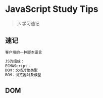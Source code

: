# JavaScript Study Tips

> js 学习速记

## 速记

```sh
客户端的一种脚本语言

JS的组成：
ECMAScript：
DOM：文档对象类型
BOM：浏览器对象模型
```

## DOM
